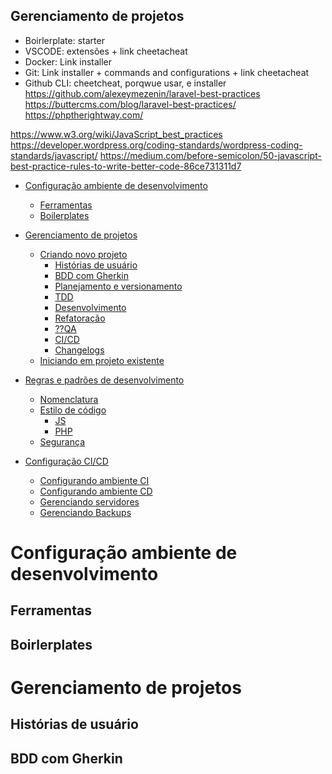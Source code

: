 ## Gerenciamento de projetos

- Boirlerplate: starter
- VSCODE: extensões + link cheetacheat
- Docker: Link installer
- Git: Link installer + commands and configurations + link cheetacheat
- Github CLI: cheetcheat, porqwue usar, e installer
 https://github.com/alexeymezenin/laravel-best-practices
 https://buttercms.com/blog/laravel-best-practices/
 https://phptherightway.com/
 
 https://www.w3.org/wiki/JavaScript_best_practices
 https://developer.wordpress.org/coding-standards/wordpress-coding-standards/javascript/
 https://medium.com/before-semicolon/50-javascript-best-practice-rules-to-write-better-code-86ce731311d7
 
 
- [Configuração ambiente de desenvolvimento](#headers)  
  - [Ferramentas](#emphasis)
  - [Boilerplates](#emphasis)
- [Gerenciamento de projetos](#emphasis)
  - [Criando novo projeto](#emphasis)
    - [Histórias de usuário](#emphasis)
    - [BDD com Gherkin](#emphasis)
    - [Planejamento e versionamento](#)
    - [TDD](#emphasis)
    - [Desenvolvimento](#)
    - [Refatoração](#)
    - [??QA](#)
    - [CI/CD](#)
    - [Changelogs](#)
  - [Iniciando em projeto existente](#emphasis)
- [Regras e padrões de desenvolvimento](#emphasis)
  - [Nomenclatura](#)
  - [Estilo de código](#)
    - [JS](#)
    - [PHP](#) 
  - [Segurança](#)
  
   
- [Configuração CI/CD](#emphasis)  
  - [Configurando ambiente CI](#)
  - [Configurando ambiente CD](#)
  - [Gerenciando servidores](#)
  - [Gerenciando Backups](#)



# Configuração ambiente de desenvolvimento
## Ferramentas
## Boirlerplates
# Gerenciamento de projetos
## Histórias de usuário
## BDD com Gherkin

